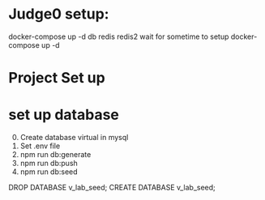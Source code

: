 # Judge0 setup:
docker-compose up -d db redis redis2
wait for sometime to setup
docker-compose up -d

# Project Set up


# set up database

0. Create database virtual in mysql
1. Set .env file
2. npm run db:generate
3. npm run db:push
4. npm run db:seed

DROP DATABASE v_lab_seed;
CREATE DATABASE v_lab_seed;

